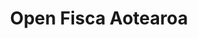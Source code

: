 ---
agency: Service Innovation Lab
title: Open Fisca Aotearoa
excerpt: Resource of machine readable New Zealand legislation coded by the lab and partners
redirect_to: https://github.com/ServiceInnovationLab/openfisca-aotearoa
external_link_title: GitHub
---